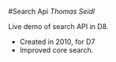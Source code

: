 #Search Api
_Thomas Seidl_

Live demo of search API in D8.

- Created in 2010, for D7
- Improved core search.
